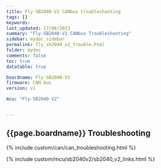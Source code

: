 ```yaml
---
title: Fly-SB2040-V2 CANbus troubleshooting
tags: []
keywords: 
last_updated: 17/08/2023
summary: "Fly-SB2040-V2 CANbus Troubleshooting"
sidebar: mydoc_sidebar
permalink: fly_sb2040_v2_trouble.html
folder: mydoc
comments: false
toc: true
datatable: true

boardname: Fly-SB2040-V2
firmware: CAN bus
version: v1

mcu: "Fly-SB2040-V2"


---
```


## {{page.boardname}} Troubleshooting

{% include custom/can/can_troubleshooting.html %}

{% include custom/mcu/sb2040v2/sb2040_v2_links.html %}
